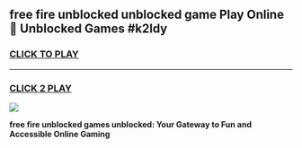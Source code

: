
## free fire unblocked unblocked game Play Online 👋 Unblocked Games #k2ldy
<h3>
<a href="https://premium.freeplayer.one?title=free_fire_unblocked&ref=21F">CLICK TO PLAY</a></h3>
<hr>

<h3>
<a href="https://premium.freeplayer.one?title=free_fire_unblocked&ref=21F">CLICK 2 PLAY</a>
  
</h3>

<a href="https://premium.freeplayer.one?title=free_fire_unblocked&ref=21F/"><img src="https://clearcache.store/games.png"></a>


**free fire unblocked games unblocked: Your Gateway to Fun and Accessible Online Gaming**
